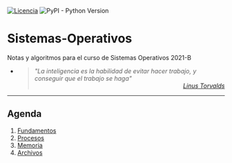 [![Licencia](https://img.shields.io/badge/license-MIT-blue.svg)](http://kmonsoor.mit-license.org/) ![PyPI - Python Version](https://img.shields.io/pypi/pyversions/matplotlib)

# Sistemas-Operativos
Notas y algoritmos para el curso de Sistemas Operativos 2021-B

* > <i>"La inteligencia es la habilidad de evitar hacer trabajo, y conseguir que el trabajo se haga"</i><br>
<cite style="display:block; text-align: right">[Linus Torvalds](https://es.wikipedia.org/wiki/Linus_Torvalds)</cite>


---
## Agenda
1. [Fundamentos][1]
1. [Procesos][2]
1. [Memoria][3]
1. [Archivos][4]


[1]: https://github.com/GiancarloBenavides/Telematics/tree/main/1-Fundamentos.ipynb
[2]: https://github.com/GiancarloBenavides/Telematics/tree/main/2-Procesos.ipynb
[3]: https://github.com/GiancarloBenavides/Telematics/tree/main/3-Memoria.ipynb
[4]: https://github.com/GiancarloBenavides/Telematics/tree/main/4-Archivos.ipynb
